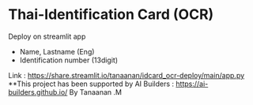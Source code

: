 # Thai-Identification Card (OCR)
Deploy on streamlit app

- Name, Lastname (Eng)
- Identification number (13digit)

Link : https://share.streamlit.io/tanaanan/idcard_ocr-deploy/main/app.py
**This project has been supported by AI Builders : https://ai-builders.github.io/
By Tanaanan .M
